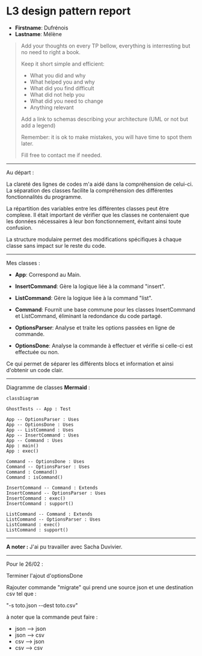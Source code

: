 # L3 design pattern report

- **Firstname**: Dufrénois
- **Lastname**: Mélène


> Add your thoughts on every TP bellow, everything is interresting but no need to right a book.
> 
> Keep it short simple and efficient:
> 
> - What you did and why
> - What helped you and why
> - What did you find difficult
> - What did not help you
> - What did you need to change
> - Anything relevant
> 
> Add a link to schemas describing your architecture (UML or not but add a legend)
> 
> Remember: it is ok to make mistakes, you will have time to spot them later.
> 
> Fill free to contact me if needed.

---
Au départ : 

La clareté des lignes de codes m'a aidé dans la compréhension de celui-ci.
La séparation des classes facilite la compréhension des différentes fonctionnalités du programme.

La répartition des variables entre les différentes classes peut être complexe.
Il était important de vérifier que les classes ne contenaient que les données nécessaires à leur bon fonctionnement, évitant ainsi toute confusion.

La structure modulaire permet des modifications spécifiques à chaque classe sans impact sur le reste du code.

---
Mes classes :

- **App**: Correspond au Main.

- **InsertCommand**: Gère la logique liée à la command "insert".

- **ListCommand**: Gère la logique liée à la command "list".

- **Command**: Fournit une base commune pour les classes InsertCommand et ListCommand, éliminant la redondance du code partagé.

- **OptionsParser**: Analyse et traite les options passées en ligne de commande.

- **OptionsDone**: Analyse la commande à effectuer et vérifie si celle-ci est effectuée ou non.

Ce qui permet de séparer les différents blocs et information et ainsi d'obtenir un code clair.

---
Diagramme de classes **Mermaid** :

    classDiagram

    GhostTests -- App : Test
    
    App -- OptionsParser : Uses
    App -- OptionsDone : Uses
    App -- ListCommand : Uses
    App -- InsertCommand : Uses
    App -- Command : Uses
    App : main()
    App : exec()
    
    Command -- OptionsDone : Uses
    Command -- OptionsParser : Uses  
    Command : Command()
    Command : isCommand()
    
    InsertCommand -- Command : Extends
    InsertCommand -- OptionsParser : Uses
    InsertCommand : exec()
    InsertCommand : support()

    ListCommand -- Command : Extends
    ListCommand -- OptionsParser : Uses
    ListCommand : exec()
    ListCommand : support()

---
**A noter :** 
J'ai pu travailler avec Sacha Duvivier.

---
Pour le 26/02 : 

Terminer l'ajout d'optionsDone

Rajouter commande "migrate" qui prend une source json et une 
destination csv tel que : 

"-s toto.json --dest toto.csv"

à noter que la commande peut faire :
- json --> json
- json --> csv
- csv --> json
- csv --> csv